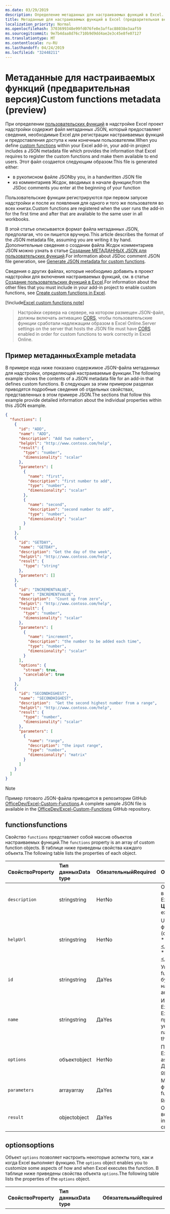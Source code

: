 ```yaml
---
ms.date: 03/29/2019
description: Определение метаданных для настраиваемых функций в Excel.
title: Метаданные для настраиваемых функций в Excel (предварительная версия)
localization_priority: Normal
ms.openlocfilehash: 3703699348e99fd076fe0e3affac88038e3aaf59
ms.sourcegitcommit: 9e7b4daa8d76c710b9d9dd4ae2e3c45e8fe07127
ms.translationtype: MT
ms.contentlocale: ru-RU
ms.lasthandoff: 04/24/2019
ms.locfileid: "32448211"
---
```

# <a name="custom-functions-metadata-preview"></a><span data-ttu-id="3c1a5-103">Метаданные для настраиваемых функций (предварительная версия)</span><span class="sxs-lookup"><span data-stu-id="3c1a5-103">Custom functions metadata (preview)</span></span>

<span data-ttu-id="3c1a5-104">При определении [пользовательских функций](custom-functions-overview.md) в надстройке Excel проект надстройки содержит файл метаданных JSON, который предоставляет сведения, необходимые Excel для регистрации настраиваемых функций и предоставления доступа к ним конечным пользователям.</span><span class="sxs-lookup"><span data-stu-id="3c1a5-104">When you define [custom functions](custom-functions-overview.md) within your Excel add-in, your add-in project includes a JSON metadata file which provides the information that Excel requires to register the custom functions and make them available to end users.</span></span> <span data-ttu-id="3c1a5-105">Этот файл создается следующим образом:</span><span class="sxs-lookup"><span data-stu-id="3c1a5-105">This file is generated either:</span></span>

- <span data-ttu-id="3c1a5-106">в рукописном файле JSON</span><span class="sxs-lookup"><span data-stu-id="3c1a5-106">by you, in a handwritten JSON file</span></span>
- <span data-ttu-id="3c1a5-107">из комментариев Жсдок, вводимых в начале функции;</span><span class="sxs-lookup"><span data-stu-id="3c1a5-107">from the JSDoc comments you enter at the beginning of your function</span></span>

<span data-ttu-id="3c1a5-108">Пользовательские функции регистрируются при первом запуске надстройки и после их появления для одного и того же пользователя во всех книгах.</span><span class="sxs-lookup"><span data-stu-id="3c1a5-108">Custom functions are registered when the user runs the add-in for the first time and after that are available to the same user in all workbooks.</span></span>

<span data-ttu-id="3c1a5-109">В этой статье описывается формат файла метаданных JSON, предполагая, что он пишется вручную.</span><span class="sxs-lookup"><span data-stu-id="3c1a5-109">This article describes the format of the JSON metadata file, assuming you are writing it by hand.</span></span> <span data-ttu-id="3c1a5-110">Дополнительные сведения о создании файла Жсдок комментариев JSON можно узнать в статье [Создание МЕТАДАННЫХ JSON для пользовательских функций](custom-functions-json-autogeneration.md).</span><span class="sxs-lookup"><span data-stu-id="3c1a5-110">For information about JSDoc comment JSON file generation, see [Generate JSON metadata for custom functions](custom-functions-json-autogeneration.md).</span></span>

<span data-ttu-id="3c1a5-111">Сведения о других файлах, которые необходимо добавить в проект надстройки для включения настраиваемых функций, см. в статье [Создание пользовательских функций в Excel](custom-functions-overview.md).</span><span class="sxs-lookup"><span data-stu-id="3c1a5-111">For information about the other files that you must include in your add-in project to enable custom functions, see [Create custom functions in Excel](custom-functions-overview.md).</span></span>

[!include[Excel custom functions note](../includes/excel-custom-functions-note.md)]

> <span data-ttu-id="3c1a5-112">Настройки сервера на сервере, на котором размещен JSON-файл, должны включать активацию [CORS](https://developer.mozilla.org/docs/Web/HTTP/CORS), чтобы пользовательские функции сработали надлежащим образом в Excel Online.</span><span class="sxs-lookup"><span data-stu-id="3c1a5-112">Server settings on the server that hosts the JSON file must have [CORS](https://developer.mozilla.org/docs/Web/HTTP/CORS) enabled in order for custom functions to work correctly in Excel Online.</span></span>

## <a name="example-metadata"></a><span data-ttu-id="3c1a5-113">Пример метаданных</span><span class="sxs-lookup"><span data-stu-id="3c1a5-113">Example metadata</span></span>

<span data-ttu-id="3c1a5-114">В примере кода ниже показано содержимое JSON-файла метаданных для надстройки, определяющей настраиваемые функции.</span><span class="sxs-lookup"><span data-stu-id="3c1a5-114">The following example shows the contents of a JSON metadata file for an add-in that defines custom functions.</span></span> <span data-ttu-id="3c1a5-115">В следующих за этим примером разделах приводятся подробные сведения об отдельных свойствах, представленных в этом примере JSON.</span><span class="sxs-lookup"><span data-stu-id="3c1a5-115">The sections that follow this example provide detailed information about the individual properties within this JSON example.</span></span>

```json
{
  "functions": [
    {
      "id": "ADD",
      "name": "ADD",
      "description": "Add two numbers",
      "helpUrl": "http://www.contoso.com/help",
      "result": {
        "type": "number",
        "dimensionality": "scalar"
      },
      "parameters": [
        {
          "name": "first",
          "description": "first number to add",
          "type": "number",
          "dimensionality": "scalar"
        },
        {
          "name": "second",
          "description": "second number to add",
          "type": "number",
          "dimensionality": "scalar"
        }
      ]
    },
    {
      "id": "GETDAY",
      "name": "GETDAY",
      "description": "Get the day of the week",
      "helpUrl": "http://www.contoso.com/help",
      "result": {
        "type": "string"
      },
      "parameters": []
    },
    {
      "id": "INCREMENTVALUE",
      "name": "INCREMENTVALUE", 
      "description":  "Count up from zero",
      "helpUrl": "http://www.contoso.com/help",
      "result": {
        "type": "number",
        "dimensionality": "scalar"
      },
      "parameters": [
        {
          "name": "increment",
          "description": "the number to be added each time",
          "type": "number",
          "dimensionality": "scalar"
        }
      ],
      "options": {
        "stream": true,
        "cancelable": true
      }
    },
    {
      "id": "SECONDHIGHEST",
      "name": "SECONDHIGHEST", 
      "description":  "Get the second highest number from a range",
      "helpUrl": "http://www.contoso.com/help",
      "result": {
        "type": "number",
        "dimensionality": "scalar"
      },
      "parameters": [
        {
          "name": "range",
          "description": "the input range",
          "type": "number",
          "dimensionality": "matrix"
        }
      ]
    }
  ]
}
```

> [!NOTE]
> <span data-ttu-id="3c1a5-116">Пример готового JSON-файла приводится в репозитории GitHub [OfficeDev/Excel-Custom-Functions](https://github.com/OfficeDev/Excel-Custom-Functions/blob/master/src/functions/functions.json).</span><span class="sxs-lookup"><span data-stu-id="3c1a5-116">A complete sample JSON file is available in the [OfficeDev/Excel-Custom-Functions](https://github.com/OfficeDev/Excel-Custom-Functions/blob/master/src/functions/functions.json) GitHub repository.</span></span>

## <a name="functions"></a><span data-ttu-id="3c1a5-117">functions</span><span class="sxs-lookup"><span data-stu-id="3c1a5-117">functions</span></span> 

<span data-ttu-id="3c1a5-118">Свойство `functions` представляет собой массив объектов настраиваемых функций.</span><span class="sxs-lookup"><span data-stu-id="3c1a5-118">The `functions` property is an array of custom function objects.</span></span> <span data-ttu-id="3c1a5-119">В таблице ниже приведены свойства каждого объекта.</span><span class="sxs-lookup"><span data-stu-id="3c1a5-119">The following table lists the properties of each object.</span></span>

|  <span data-ttu-id="3c1a5-120">Свойство</span><span class="sxs-lookup"><span data-stu-id="3c1a5-120">Property</span></span>  |  <span data-ttu-id="3c1a5-121">Тип данных</span><span class="sxs-lookup"><span data-stu-id="3c1a5-121">Data type</span></span>  |  <span data-ttu-id="3c1a5-122">Обязательный</span><span class="sxs-lookup"><span data-stu-id="3c1a5-122">Required</span></span>  |  <span data-ttu-id="3c1a5-123">Описание</span><span class="sxs-lookup"><span data-stu-id="3c1a5-123">Description</span></span>  |
|:-----|:-----|:-----|:-----|
|  `description`  |  <span data-ttu-id="3c1a5-124">string</span><span class="sxs-lookup"><span data-stu-id="3c1a5-124">string</span></span>  |  <span data-ttu-id="3c1a5-125">Нет</span><span class="sxs-lookup"><span data-stu-id="3c1a5-125">No</span></span>  |  <span data-ttu-id="3c1a5-126">Описание функции, которое отображается пользователям в Excel</span><span class="sxs-lookup"><span data-stu-id="3c1a5-126">The description of the function that end users see in Excel.</span></span> <span data-ttu-id="3c1a5-127">(например, **преобразует значение по шкале Цельсия в температуру по шкале Фаренгейта**).</span><span class="sxs-lookup"><span data-stu-id="3c1a5-127">For example, **Converts a Celsius value to Fahrenheit**.</span></span> |
|  `helpUrl`  |  <span data-ttu-id="3c1a5-128">string</span><span class="sxs-lookup"><span data-stu-id="3c1a5-128">string</span></span>  |   <span data-ttu-id="3c1a5-129">Нет</span><span class="sxs-lookup"><span data-stu-id="3c1a5-129">No</span></span>  |  <span data-ttu-id="3c1a5-130">URL-адрес, по которому можно получить сведения о функции</span><span class="sxs-lookup"><span data-stu-id="3c1a5-130">URL that provides information about the function.</span></span> <span data-ttu-id="3c1a5-131">(отображается в области задач). Пример: **http://contoso.com/help/convertcelsiustofahrenheit.html**.</span><span class="sxs-lookup"><span data-stu-id="3c1a5-131">(It is displayed in a task pane.) For example, **http://contoso.com/help/convertcelsiustofahrenheit.html**.</span></span> |
| `id`     | <span data-ttu-id="3c1a5-132">string</span><span class="sxs-lookup"><span data-stu-id="3c1a5-132">string</span></span> | <span data-ttu-id="3c1a5-133">Да</span><span class="sxs-lookup"><span data-stu-id="3c1a5-133">Yes</span></span> | <span data-ttu-id="3c1a5-134">Уникальный идентификатор для функции.</span><span class="sxs-lookup"><span data-stu-id="3c1a5-134">A unique ID for the function.</span></span> <span data-ttu-id="3c1a5-135">Этот идентификатор может содержать только буквы, цифры и точки и не может изменяться после настройки.</span><span class="sxs-lookup"><span data-stu-id="3c1a5-135">This ID can only contain alphanumeric characters and periods and should not be changed after it is set.</span></span> |
|  `name`  |  <span data-ttu-id="3c1a5-136">string</span><span class="sxs-lookup"><span data-stu-id="3c1a5-136">string</span></span>  |  <span data-ttu-id="3c1a5-137">Да</span><span class="sxs-lookup"><span data-stu-id="3c1a5-137">Yes</span></span>  |  <span data-ttu-id="3c1a5-138">Имя функции, которое отображается пользователям в Excel.</span><span class="sxs-lookup"><span data-stu-id="3c1a5-138">The name of the function that end users see in Excel.</span></span> <span data-ttu-id="3c1a5-139">В Excel имя этой функции будет присоединено в качестве префикса пространством имен настраиваемой функции, указанным в XML-файле манифеста.</span><span class="sxs-lookup"><span data-stu-id="3c1a5-139">In Excel, this function name will be prefixed by the custom functions namespace that's specified in the XML manifest file.</span></span> |
|  `options`  |  <span data-ttu-id="3c1a5-140">объект</span><span class="sxs-lookup"><span data-stu-id="3c1a5-140">object</span></span>  |  <span data-ttu-id="3c1a5-141">Нет</span><span class="sxs-lookup"><span data-stu-id="3c1a5-141">No</span></span>  |  <span data-ttu-id="3c1a5-142">Позволяет настроить некоторые аспекты того, как и когда Excel выполняет функцию.</span><span class="sxs-lookup"><span data-stu-id="3c1a5-142">Enables you to customize some aspects of how and when Excel executes the function.</span></span> <span data-ttu-id="3c1a5-143">Дополнительные сведения см. в разделе [options](#options).</span><span class="sxs-lookup"><span data-stu-id="3c1a5-143">See [options](#options) for details.</span></span> |
|  `parameters`  |  <span data-ttu-id="3c1a5-144">array</span><span class="sxs-lookup"><span data-stu-id="3c1a5-144">array</span></span>  |  <span data-ttu-id="3c1a5-145">Да</span><span class="sxs-lookup"><span data-stu-id="3c1a5-145">Yes</span></span>  |  <span data-ttu-id="3c1a5-146">Массив, который определяет входные параметры для функции.</span><span class="sxs-lookup"><span data-stu-id="3c1a5-146">Array that defines the input parameters for the function.</span></span> <span data-ttu-id="3c1a5-147">Дополнительные сведения см. в разделе [parameters](#parameters).</span><span class="sxs-lookup"><span data-stu-id="3c1a5-147">See [parameters](#parameters)  for details.</span></span> |
|  `result`  |  <span data-ttu-id="3c1a5-148">object</span><span class="sxs-lookup"><span data-stu-id="3c1a5-148">object</span></span>  |  <span data-ttu-id="3c1a5-149">Да</span><span class="sxs-lookup"><span data-stu-id="3c1a5-149">Yes</span></span>  |  <span data-ttu-id="3c1a5-150">Объект, который определяет тип информации, возвращаемый функцией.</span><span class="sxs-lookup"><span data-stu-id="3c1a5-150">Object that defines the type of information that is returned by the function.</span></span> <span data-ttu-id="3c1a5-151">Дополнительные сведения см. в разделе [result](#result).</span><span class="sxs-lookup"><span data-stu-id="3c1a5-151">See [result](#result) for details.</span></span> |

## <a name="options"></a><span data-ttu-id="3c1a5-152">options</span><span class="sxs-lookup"><span data-stu-id="3c1a5-152">options</span></span>

<span data-ttu-id="3c1a5-153">Объект `options` позволяет настроить некоторые аспекты того, как и когда Excel выполняет функцию.</span><span class="sxs-lookup"><span data-stu-id="3c1a5-153">The `options` object enables you to customize some aspects of how and when Excel executes the function.</span></span> <span data-ttu-id="3c1a5-154">В таблице ниже приведены свойства объекта `options`.</span><span class="sxs-lookup"><span data-stu-id="3c1a5-154">The following table lists the properties of the `options` object.</span></span>

|  <span data-ttu-id="3c1a5-155">Свойство</span><span class="sxs-lookup"><span data-stu-id="3c1a5-155">Property</span></span>  |  <span data-ttu-id="3c1a5-156">Тип данных</span><span class="sxs-lookup"><span data-stu-id="3c1a5-156">Data type</span></span>  |  <span data-ttu-id="3c1a5-157">Обязательный</span><span class="sxs-lookup"><span data-stu-id="3c1a5-157">Required</span></span>  |  <span data-ttu-id="3c1a5-158">Описание</span><span class="sxs-lookup"><span data-stu-id="3c1a5-158">Description</span></span>  |
|:-----|:-----|:-----|:-----|
|  `cancelable`  |  <span data-ttu-id="3c1a5-159">boolean</span><span class="sxs-lookup"><span data-stu-id="3c1a5-159">boolean</span></span>  |  <span data-ttu-id="3c1a5-160">Нет</span><span class="sxs-lookup"><span data-stu-id="3c1a5-160">No</span></span><br/><br/><span data-ttu-id="3c1a5-161">Значение по умолчанию: `false`.</span><span class="sxs-lookup"><span data-stu-id="3c1a5-161">Default value is `false`.</span></span>  |  <span data-ttu-id="3c1a5-162">Если это свойство имеет значение `true`, Excel будет вызывать обработчик `onCanceled` каждый раз, когда пользователь будет предпринимать действия, которые приводят к отмене функции (например, вручную вызывает пересчет или редактирует ячейку, на которую ссылается функция).</span><span class="sxs-lookup"><span data-stu-id="3c1a5-162">If `true`, Excel calls the `onCanceled` handler whenever the user takes an action that has the effect of canceling the function; for example, manually triggering recalculation or editing a cell that is referenced by the function.</span></span> <span data-ttu-id="3c1a5-163">Если вы используете это свойство, Excel вызовет функцию JavaScript с дополнительным параметром `caller`.</span><span class="sxs-lookup"><span data-stu-id="3c1a5-163">If you use this option, Excel will call the JavaScript function with an additional `caller` parameter.</span></span> <span data-ttu-id="3c1a5-164">(***Не*** регистрируйте этот параметр в свойстве `parameters`.)</span><span class="sxs-lookup"><span data-stu-id="3c1a5-164">(Do ***not*** register this parameter in the `parameters` property).</span></span> <span data-ttu-id="3c1a5-165">В тексте функции обработчик необходимо назначить элементу `caller.onCanceled`.</span><span class="sxs-lookup"><span data-stu-id="3c1a5-165">In the body of the function, a handler must be assigned to the `caller.onCanceled` member.</span></span> <span data-ttu-id="3c1a5-166">Дополнительные сведения см. в разделе [Отмена функции](custom-functions-web-reqs.md#canceling-a-function).</span><span class="sxs-lookup"><span data-stu-id="3c1a5-166">For more information, see [Canceling a function](custom-functions-web-reqs.md#canceling-a-function).</span></span> |
|  `requiresAddress`  | <span data-ttu-id="3c1a5-167">boolean</span><span class="sxs-lookup"><span data-stu-id="3c1a5-167">boolean</span></span> | <span data-ttu-id="3c1a5-168">Нет</span><span class="sxs-lookup"><span data-stu-id="3c1a5-168">No</span></span> <br/><br/><span data-ttu-id="3c1a5-169">Значение по умолчанию: `false`.</span><span class="sxs-lookup"><span data-stu-id="3c1a5-169">Default value is `false`.</span></span> | <br /><br /> <span data-ttu-id="3c1a5-170">Если этот параметр имеет значение true, пользовательская функция может получить доступ к адресу ячейки, которая вызвала пользовательскую функцию.</span><span class="sxs-lookup"><span data-stu-id="3c1a5-170">If true, your custom function can access the address of the cell that invoked your custom function.</span></span> <span data-ttu-id="3c1a5-171">Чтобы получить адрес ячейки, которая вызвала пользовательскую функцию, используйте context. Address в пользовательской функции.</span><span class="sxs-lookup"><span data-stu-id="3c1a5-171">To get the address of the cell that invoked your custom function, use context.address in your custom function.</span></span> <span data-ttu-id="3c1a5-172">Дополнительные сведения см. в статье [Определение того, какая ячейка вызывала пользовательскую функцию](/office/dev/add-ins/excel/custom-functions-overview#determine-which-cell-invoked-your-custom-function).</span><span class="sxs-lookup"><span data-stu-id="3c1a5-172">For more information, see [Determine which cell invoked your custom function](/office/dev/add-ins/excel/custom-functions-overview#determine-which-cell-invoked-your-custom-function).</span></span> <span data-ttu-id="3c1a5-173">Пользовательские функции не могут быть заданы как потоковые, так и Рекуиресаддресс.</span><span class="sxs-lookup"><span data-stu-id="3c1a5-173">Custom functions cannot be set as both streaming and requiresAddress.</span></span> <span data-ttu-id="3c1a5-174">При использовании этого параметра параметр "Инвокатионконтекст" должен быть последним параметром, переданным в параметре.</span><span class="sxs-lookup"><span data-stu-id="3c1a5-174">When using this option, the 'invocationContext' parameter must be the last parameter passed in options.</span></span> |
|  `stream`  |  <span data-ttu-id="3c1a5-175">boolean</span><span class="sxs-lookup"><span data-stu-id="3c1a5-175">boolean</span></span>  |  <span data-ttu-id="3c1a5-176">Нет</span><span class="sxs-lookup"><span data-stu-id="3c1a5-176">No</span></span><br/><br/><span data-ttu-id="3c1a5-177">Значение по умолчанию: `false`.</span><span class="sxs-lookup"><span data-stu-id="3c1a5-177">Default value is `false`.</span></span>  |  <span data-ttu-id="3c1a5-178">Если это свойство имеет значение `true`, функция может выводить значение в ячейку несколько раз, даже если вызвана всего единожды.</span><span class="sxs-lookup"><span data-stu-id="3c1a5-178">If `true`, the function can output repeatedly to the cell even when invoked only once.</span></span> <span data-ttu-id="3c1a5-179">Этот параметр полезен для быстро изменяющихся источников данных, таких как цена акций.</span><span class="sxs-lookup"><span data-stu-id="3c1a5-179">This option is useful for rapidly-changing data sources, such as a stock price.</span></span> <span data-ttu-id="3c1a5-180">Если вы используете это свойство, Excel вызовет функцию JavaScript с дополнительным параметром `caller`.</span><span class="sxs-lookup"><span data-stu-id="3c1a5-180">If you use this option, Excel will call the JavaScript function with an additional `caller` parameter.</span></span> <span data-ttu-id="3c1a5-181">(***Не*** регистрируйте этот параметр в свойстве `parameters`.)</span><span class="sxs-lookup"><span data-stu-id="3c1a5-181">(Do ***not*** register this parameter in the `parameters` property).</span></span> <span data-ttu-id="3c1a5-182">Функция не должна содержать оператор `return`.</span><span class="sxs-lookup"><span data-stu-id="3c1a5-182">The function should have no `return` statement.</span></span> <span data-ttu-id="3c1a5-183">Вместо этого результирующее значение передается как аргумент метода обратного вызова `caller.setResult`.</span><span class="sxs-lookup"><span data-stu-id="3c1a5-183">Instead, the result value is passed as the argument of the `caller.setResult` callback method.</span></span> <span data-ttu-id="3c1a5-184">Дополнительные сведения см. в разделе [Потоковые функции](custom-functions-web-reqs.md#streaming-functions).</span><span class="sxs-lookup"><span data-stu-id="3c1a5-184">For more information, see [Streaming functions](custom-functions-web-reqs.md#streaming-functions).</span></span> |
|  `volatile`  | <span data-ttu-id="3c1a5-185">boolean</span><span class="sxs-lookup"><span data-stu-id="3c1a5-185">boolean</span></span> | <span data-ttu-id="3c1a5-186">Нет</span><span class="sxs-lookup"><span data-stu-id="3c1a5-186">No</span></span> <br/><br/><span data-ttu-id="3c1a5-187">Значение по умолчанию: `false`.</span><span class="sxs-lookup"><span data-stu-id="3c1a5-187">Default value is `false`.</span></span> | <br /><br /> <span data-ttu-id="3c1a5-188">Если присвоено значение `true`, функция пересчитывается при каждом выполнении пересчета в Excel, а не только при изменении зависимых значений формулы.</span><span class="sxs-lookup"><span data-stu-id="3c1a5-188">If `true`, the function will recalculate each time Excel recalculates, instead of only when the formula's dependent values have changed.</span></span> <span data-ttu-id="3c1a5-189">Функция не может быть одновременно потоковой и переменной.</span><span class="sxs-lookup"><span data-stu-id="3c1a5-189">A function cannot be both streaming and volatile.</span></span> <span data-ttu-id="3c1a5-190">Если обоим свойствам `stream` и `volatile` присвоено значение `true`, параметр переменности будет игнорироваться.</span><span class="sxs-lookup"><span data-stu-id="3c1a5-190">If the `stream` and `volatile` properties are both set to `true`, the volatile option will be ignored.</span></span> |

## <a name="parameters"></a><span data-ttu-id="3c1a5-191">parameters</span><span class="sxs-lookup"><span data-stu-id="3c1a5-191">parameters</span></span>

<span data-ttu-id="3c1a5-192">Свойство `parameters` представляет собой массив объектов параметров.</span><span class="sxs-lookup"><span data-stu-id="3c1a5-192">The `parameters` property is an array of parameter objects.</span></span> <span data-ttu-id="3c1a5-193">В таблице ниже приведены свойства каждого объекта.</span><span class="sxs-lookup"><span data-stu-id="3c1a5-193">The following table lists the properties of each object.</span></span>

|  <span data-ttu-id="3c1a5-194">Свойство</span><span class="sxs-lookup"><span data-stu-id="3c1a5-194">Property</span></span>  |  <span data-ttu-id="3c1a5-195">Тип данных</span><span class="sxs-lookup"><span data-stu-id="3c1a5-195">Data type</span></span>  |  <span data-ttu-id="3c1a5-196">Обязательный</span><span class="sxs-lookup"><span data-stu-id="3c1a5-196">Required</span></span>  |  <span data-ttu-id="3c1a5-197">Описание</span><span class="sxs-lookup"><span data-stu-id="3c1a5-197">Description</span></span>  |
|:-----|:-----|:-----|:-----|
|  `description`  |  <span data-ttu-id="3c1a5-198">string</span><span class="sxs-lookup"><span data-stu-id="3c1a5-198">string</span></span>  |  <span data-ttu-id="3c1a5-199">Нет</span><span class="sxs-lookup"><span data-stu-id="3c1a5-199">No</span></span> |  <span data-ttu-id="3c1a5-200">Описание параметра.</span><span class="sxs-lookup"><span data-stu-id="3c1a5-200">A description of the parameter.</span></span> <span data-ttu-id="3c1a5-201">Отображается в IntelliSense Excel.</span><span class="sxs-lookup"><span data-stu-id="3c1a5-201">This is displayed in Excel's intelliSense.</span></span>  |
|  `dimensionality`  |  <span data-ttu-id="3c1a5-202">string</span><span class="sxs-lookup"><span data-stu-id="3c1a5-202">string</span></span>  |  <span data-ttu-id="3c1a5-203">Нет</span><span class="sxs-lookup"><span data-stu-id="3c1a5-203">No</span></span>  |  <span data-ttu-id="3c1a5-204">Должно быть **скалярным** (значение, отличное от массива) или **матричным** (двухмерный массив).</span><span class="sxs-lookup"><span data-stu-id="3c1a5-204">Must be either **scalar** (a non-array value) or **matrix** (a 2-dimensional array).</span></span>  |
|  `name`  |  <span data-ttu-id="3c1a5-205">string</span><span class="sxs-lookup"><span data-stu-id="3c1a5-205">string</span></span>  |  <span data-ttu-id="3c1a5-206">Да</span><span class="sxs-lookup"><span data-stu-id="3c1a5-206">Yes</span></span>  |  <span data-ttu-id="3c1a5-207">Имя параметра.</span><span class="sxs-lookup"><span data-stu-id="3c1a5-207">The name of the parameter.</span></span> <span data-ttu-id="3c1a5-208">Оно отображается в IntelliSense Excel.</span><span class="sxs-lookup"><span data-stu-id="3c1a5-208">This name is displayed in Excel's intelliSense.</span></span>  |
|  `type`  |  <span data-ttu-id="3c1a5-209">string</span><span class="sxs-lookup"><span data-stu-id="3c1a5-209">string</span></span>  |  <span data-ttu-id="3c1a5-210">Нет</span><span class="sxs-lookup"><span data-stu-id="3c1a5-210">No</span></span>  |  <span data-ttu-id="3c1a5-211">Тип данных параметра.</span><span class="sxs-lookup"><span data-stu-id="3c1a5-211">The data type of the parameter.</span></span> <span data-ttu-id="3c1a5-212">Может иметь значение **boolean**, **number**, **string** или **any**, что позволяет использовать любой из трех предыдущих типов.</span><span class="sxs-lookup"><span data-stu-id="3c1a5-212">Can be **boolean**, **number**, **string**, or **any**, which allows you to use of any of the previous three types.</span></span> <span data-ttu-id="3c1a5-213">Если это свойство не задано, по умолчанию устанавливается тип данных **any**.</span><span class="sxs-lookup"><span data-stu-id="3c1a5-213">If this property is not specified, the data type defaults to **any**.</span></span> |
|  `optional`  | <span data-ttu-id="3c1a5-214">boolean</span><span class="sxs-lookup"><span data-stu-id="3c1a5-214">boolean</span></span> | <span data-ttu-id="3c1a5-215">Нет</span><span class="sxs-lookup"><span data-stu-id="3c1a5-215">No</span></span> | <span data-ttu-id="3c1a5-216">Если присвоено значение `true`, параметр не обязателен.</span><span class="sxs-lookup"><span data-stu-id="3c1a5-216">If `true`, the parameter is optional.</span></span> |

>[!NOTE]
> <span data-ttu-id="3c1a5-217">Если свойство `type` необязательного параметра не указано или равно `any`, вы можете заметить проблемы, например ошибки линтинга в интегрированной среде разработки (IDE) и отсутствие необязательных параметров при вводе функции в ячейке Excel.</span><span class="sxs-lookup"><span data-stu-id="3c1a5-217">If the `type` property of an optional parameter is either not specified or set to `any`, you may notice issues such as linting errors in your IDE and optional parameters not being displayed when the function is being entered into a cell in Excel.</span></span> <span data-ttu-id="3c1a5-218">Это планируется изменить в декабре 2018 г.</span><span class="sxs-lookup"><span data-stu-id="3c1a5-218">This is projected to change in December of 2018.</span></span>

## <a name="result"></a><span data-ttu-id="3c1a5-219">result</span><span class="sxs-lookup"><span data-stu-id="3c1a5-219">result</span></span>

<span data-ttu-id="3c1a5-220">Объект `result` определяет тип информации, возвращаемый функцией.</span><span class="sxs-lookup"><span data-stu-id="3c1a5-220">The `result` object defines the type of information that is returned by the function.</span></span> <span data-ttu-id="3c1a5-221">В таблице ниже приведены свойства объекта `result`.</span><span class="sxs-lookup"><span data-stu-id="3c1a5-221">The following table lists the properties of the `result` object.</span></span>

|  <span data-ttu-id="3c1a5-222">Свойство</span><span class="sxs-lookup"><span data-stu-id="3c1a5-222">Property</span></span>  |  <span data-ttu-id="3c1a5-223">Тип данных</span><span class="sxs-lookup"><span data-stu-id="3c1a5-223">Data type</span></span>  |  <span data-ttu-id="3c1a5-224">Обязательный</span><span class="sxs-lookup"><span data-stu-id="3c1a5-224">Required</span></span>  |  <span data-ttu-id="3c1a5-225">Описание</span><span class="sxs-lookup"><span data-stu-id="3c1a5-225">Description</span></span>  |
|:-----|:-----|:-----|:-----|
|  `dimensionality`  |  <span data-ttu-id="3c1a5-226">string</span><span class="sxs-lookup"><span data-stu-id="3c1a5-226">string</span></span>  |  <span data-ttu-id="3c1a5-227">Нет</span><span class="sxs-lookup"><span data-stu-id="3c1a5-227">No</span></span>  |  <span data-ttu-id="3c1a5-228">Должно быть **скалярным** (значение, отличное от массива) или **матричным** (двухмерный массив).</span><span class="sxs-lookup"><span data-stu-id="3c1a5-228">Must be either **scalar** (a non-array value) or **matrix** (a 2-dimensional array).</span></span> |
|  `type`  |  <span data-ttu-id="3c1a5-229">string</span><span class="sxs-lookup"><span data-stu-id="3c1a5-229">string</span></span>  |  <span data-ttu-id="3c1a5-230">Да</span><span class="sxs-lookup"><span data-stu-id="3c1a5-230">Yes</span></span>  |  <span data-ttu-id="3c1a5-231">Тип данных параметра.</span><span class="sxs-lookup"><span data-stu-id="3c1a5-231">The data type of the parameter.</span></span> <span data-ttu-id="3c1a5-232">Должен иметь значение **boolean**, **number**, **string** или **any**, что позволяет использовать любой из трех предыдущих типов.</span><span class="sxs-lookup"><span data-stu-id="3c1a5-232">Must be **boolean**, **number**, **string**, or **any**, which allows you to use of any of the previous three types.</span></span> |

## <a name="see-also"></a><span data-ttu-id="3c1a5-233">См. также</span><span class="sxs-lookup"><span data-stu-id="3c1a5-233">See also</span></span>

* [<span data-ttu-id="3c1a5-234">Создание пользовательских функций в Excel</span><span class="sxs-lookup"><span data-stu-id="3c1a5-234">Create custom functions in Excel</span></span>](custom-functions-overview.md)
* [<span data-ttu-id="3c1a5-235">Среда выполнения для пользовательских функций Excel</span><span class="sxs-lookup"><span data-stu-id="3c1a5-235">Runtime for Excel custom functions</span></span>](custom-functions-runtime.md)
* [<span data-ttu-id="3c1a5-236">Рекомендации по пользовательским функциям</span><span class="sxs-lookup"><span data-stu-id="3c1a5-236">Custom functions best practices</span></span>](custom-functions-best-practices.md)
* [<span data-ttu-id="3c1a5-237">Журнал изменений пользовательских функций</span><span class="sxs-lookup"><span data-stu-id="3c1a5-237">Custom functions changelog</span></span>](custom-functions-changelog.md)
* [<span data-ttu-id="3c1a5-238">Руководство по настраиваемым функциям в Excel</span><span class="sxs-lookup"><span data-stu-id="3c1a5-238">Excel custom functions tutorial</span></span>](../tutorials/excel-tutorial-create-custom-functions.md)
